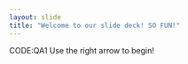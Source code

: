 ```yaml
---
layout: slide
title: "Welcome to our slide deck! SO FUN!"
---
```

CODE:QA1
Use the right arrow to begin!

